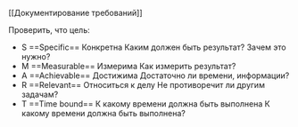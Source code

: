 
[[Документирование требований]]

Проверить, что цель:
- S ==Specific== Конкретна
Каким должен быть результат? Зачем это нужно?
- M ==Measurable== Измерима
Как измерить результат?
- A ==Achievable== Достижима
Достаточно ли времени, информации?
- R ==Relevant== Относиться к делу
Не противоречит ли другим задачам?
- T ==Time bound== К какому времени должна быть выполнена
К какому времени должна быть выполнена?